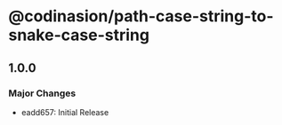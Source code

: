 # @codinasion/path-case-string-to-snake-case-string

## 1.0.0

### Major Changes

- eadd657: Initial Release
